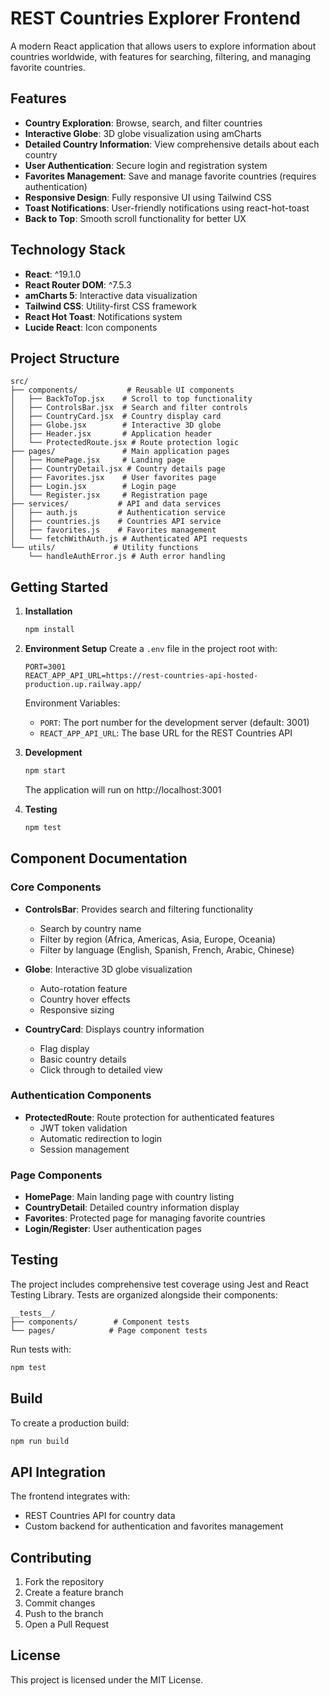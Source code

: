 # REST Countries Explorer Frontend

A modern React application that allows users to explore information about countries worldwide, with features for searching, filtering, and managing favorite countries.

## Features

- **Country Exploration**: Browse, search, and filter countries
- **Interactive Globe**: 3D globe visualization using amCharts
- **Detailed Country Information**: View comprehensive details about each country
- **User Authentication**: Secure login and registration system
- **Favorites Management**: Save and manage favorite countries (requires authentication)
- **Responsive Design**: Fully responsive UI using Tailwind CSS
- **Toast Notifications**: User-friendly notifications using react-hot-toast
- **Back to Top**: Smooth scroll functionality for better UX

## Technology Stack

- **React**: ^19.1.0
- **React Router DOM**: ^7.5.3
- **amCharts 5**: Interactive data visualization
- **Tailwind CSS**: Utility-first CSS framework
- **React Hot Toast**: Notifications system
- **Lucide React**: Icon components

## Project Structure

```
src/
├── components/           # Reusable UI components
│   ├── BackToTop.jsx    # Scroll to top functionality
│   ├── ControlsBar.jsx  # Search and filter controls
│   ├── CountryCard.jsx  # Country display card
│   ├── Globe.jsx        # Interactive 3D globe
│   ├── Header.jsx       # Application header
│   └── ProtectedRoute.jsx # Route protection logic
├── pages/               # Main application pages
│   ├── HomePage.jsx     # Landing page
│   ├── CountryDetail.jsx # Country details page
│   ├── Favorites.jsx    # User favorites page
│   ├── Login.jsx        # Login page
│   └── Register.jsx     # Registration page
├── services/           # API and data services
│   ├── auth.js         # Authentication service
│   ├── countries.js    # Countries API service
│   ├── favorites.js    # Favorites management
│   └── fetchWithAuth.js # Authenticated API requests
└── utils/             # Utility functions
    └── handleAuthError.js # Auth error handling
```

## Getting Started

1. **Installation**
   ```bash
   npm install
   ```

2. **Environment Setup**
   Create a `.env` file in the project root with:
   ```
   PORT=3001
   REACT_APP_API_URL=https://rest-countries-api-hosted-production.up.railway.app/
   ```

   Environment Variables:
   - `PORT`: The port number for the development server (default: 3001)
   - `REACT_APP_API_URL`: The base URL for the REST Countries API

3. **Development**
   ```bash
   npm start
   ```
   The application will run on http://localhost:3001

4. **Testing**
   ```bash
   npm test
   ```

## Component Documentation

### Core Components

- **ControlsBar**: Provides search and filtering functionality
  - Search by country name
  - Filter by region (Africa, Americas, Asia, Europe, Oceania)
  - Filter by language (English, Spanish, French, Arabic, Chinese)

- **Globe**: Interactive 3D globe visualization
  - Auto-rotation feature
  - Country hover effects
  - Responsive sizing

- **CountryCard**: Displays country information
  - Flag display
  - Basic country details
  - Click through to detailed view

### Authentication Components

- **ProtectedRoute**: Route protection for authenticated features
  - JWT token validation
  - Automatic redirection to login
  - Session management

### Page Components

- **HomePage**: Main landing page with country listing
- **CountryDetail**: Detailed country information display
- **Favorites**: Protected page for managing favorite countries
- **Login/Register**: User authentication pages

## Testing

The project includes comprehensive test coverage using Jest and React Testing Library. Tests are organized alongside their components:

```
__tests__/
├── components/        # Component tests
└── pages/            # Page component tests
```

Run tests with:
```bash
npm test
```

## Build

To create a production build:
```bash
npm run build
```

## API Integration

The frontend integrates with:
- REST Countries API for country data
- Custom backend for authentication and favorites management

## Contributing

1. Fork the repository
2. Create a feature branch
3. Commit changes
4. Push to the branch
5. Open a Pull Request

## License

This project is licensed under the MIT License.
